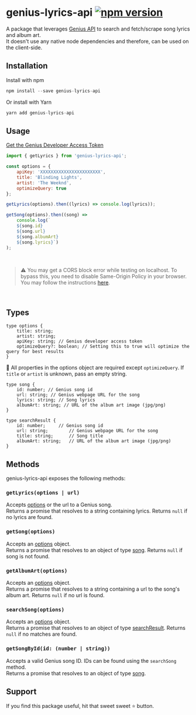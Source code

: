 # genius-lyrics-api [![npm version](https://img.shields.io/npm/v/genius-lyrics-api.svg?style=flat)](https://www.npmjs.com/package/genius-lyrics-api)

A package that leverages [Genius API](https://genius.com/developers) to search and fetch/scrape song lyrics and album art.<br/>It doesn't use any native node dependencies and therefore, can be used on the client-side.

## Installation

Install with npm

```js
npm install --save genius-lyrics-api
```

Or install with Yarn

```js
yarn add genius-lyrics-api
```

## Usage

[Get the Genius Developer Access Token](https://genius.com/developers)
<br>

```js
import { getLyrics } from 'genius-lyrics-api';
```

```js
const options = {
	apiKey: 'XXXXXXXXXXXXXXXXXXXXXXX',
	title: 'Blinding Lights',
	artist: 'The Weeknd',
	optimizeQuery: true
};

getLyrics(options).then((lyrics) => console.log(lyrics));

getSong(options).then((song) =>
	console.log(`
	${song.id}
	${song.url}
	${song.albumArt}
	${song.lyrics}`)
);
```

<br>

> :warning: You may get a CORS block error while testing on localhost. To bypass this, you need to disable Same-Origin Policy in your browser. You may follow the instructions [here](https://stackoverflow.com/questions/3102819/disable-same-origin-policy-in-chrome).

<br>

## Types

```
type options {
	title: string;
	artist: string;
	apiKey: string;	// Genius developer access token
	optimizeQuery?: boolean; // Setting this to true will optimize the query for best results
}

```

🚨 All properties in the options object are required except `optimizeQuery`. If `title` or `artist` is unknown, pass an empty string.

```
type song {
	id: number; // Genius song id
	url: string; // Genius webpage URL for the song
	lyrics: string; // Song lyrics
	albumArt: string; // URL of the album art image (jpg/png)
}

```

```
type searchResult {
	id: number;		// Genius song id
	url: string;		// Genius webpage URL for the song
	title: string;		// Song title
	albumArt: string;	// URL of the album art image (jpg/png)
}
```

## Methods

genius-lyrics-api exposes the following methods:

### `getLyrics(options | url)`

Accepts [options](#types) or the url to a Genius song. <br/>
Returns a promise that resolves to a string containing lyrics. Returns `null` if no lyrics are found.

### `getSong(options)`

Accepts an [options](#types) object. <br/>
Returns a promise that resolves to an object of type [song](#types). Returns `null` if song is not found.

### `getAlbumArt(options)`

Accepts an [options](#types) object. <br/>
Returns a promise that resolves to a string containing a url to the song's album art. Returns `null` if no url is found.

### `searchSong(options)`

Accepts an [options](#types) object. <br/>
Returns a promise that resolves to an object of type [searchResult](#types). Returns `null` if no matches are found.

### `getSongById(id: (number | string))`

Accepts a valid Genius song ID. IDs can be found using the `searchSong` method. <br/>
Returns a promise that resolves to an object of type [song](#types).

## Support

If you find this package useful, hit that sweet sweet ⭐️ button.
